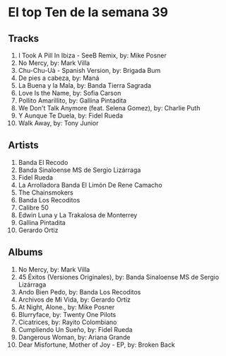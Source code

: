 # El top Ten de la semana 39

## Tracks
1. I Took A Pill In Ibiza - SeeB Remix, by: Mike Posner
1. No Mercy, by: Mark Villa
1. Chu-Chu-Uà - Spanish Version, by: Brigada Bum
1. De pies a cabeza, by: Maná
1. La Buena y la Mala, by: Banda Tierra Sagrada
1. Love Is the Name, by: Sofia Carson
1. Pollito Amarillito, by: Gallina Pintadita
1. We Don't Talk Anymore (feat. Selena Gomez), by: Charlie Puth
1. Y Aunque Te Duela, by: Fidel Rueda
1. Walk Away, by: Tony Junior

## Artists
1. Banda El Recodo
1. Banda Sinaloense MS de Sergio Lizárraga
1. Fidel Rueda
1. La Arrolladora Banda El Limón De Rene Camacho
1. The Chainsmokers
1. Banda Los Recoditos
1. Calibre 50
1. Edwin Luna y La Trakalosa de Monterrey
1. Gallina Pintadita
1. Gerardo Ortiz

## Albums
1. No Mercy, by: Mark Villa
1. 45 Éxitos (Versiones Originales), by: Banda Sinaloense MS de Sergio Lizárraga
1. Ando Bien Pedo, by: Banda Los Recoditos
1. Archivos de Mi Vida, by: Gerardo Ortiz
1. At Night, Alone., by: Mike Posner
1. Blurryface, by: Twenty One Pilots
1. Cicatrices, by: Rayito Colombiano
1. Cumpliendo Un Sueño, by: Fidel Rueda
1. Dangerous Woman, by: Ariana Grande
1. Dear Misfortune, Mother of Joy - EP, by: Broken Back
